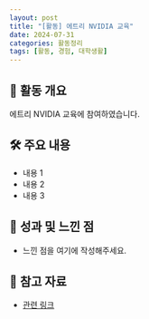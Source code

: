 ```yaml
---
layout: post
title: "[활동] 에트리 NVIDIA 교육"
date: 2024-07-31
categories: 활동정리
tags: [활동, 경험, 대학생활]
---
```


## 📌 활동 개요
에트리 NVIDIA 교육에 참여하였습니다.

## 🛠 주요 내용
- 내용 1
- 내용 2
- 내용 3

## 🎯 성과 및 느낀 점
- 느낀 점을 여기에 작성해주세요.

## 🔗 참고 자료
- [관련 링크](#)
